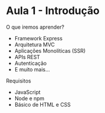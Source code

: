 # Aula 1 - Introdução
O que iremos aprender?
- Framework Express
- Arquitetura MVC
- Aplicações Monolíticas (SSR)
- APIs REST
- Autenticação
- E muito mais...

Requisitos
- JavaScript
- Node e npm
- Básico de HTML e CSS